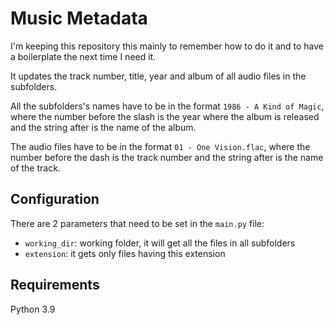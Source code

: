 # Music Metadata

I'm keeping this repository this mainly to remember how to do it and to have a boilerplate the next time I need it.

It updates the track number, title, year and album of all audio files in the subfolders.

All the subfolders's names have to be in the format `1986 - A Kind of Magic`, where the number before the slash is the year where the album is released and the string after is the name of the album.

The audio files have to be in the format `01 - One Vision.flac`, where the number before the dash is the track number and the string after is the name of the track.

## Configuration
There are 2 parameters that need to be set in the `main.py` file:
- `working_dir`: working folder, it will get all the files in all subfolders
- `extension`: it gets only files having this extension

## Requirements
Python 3.9